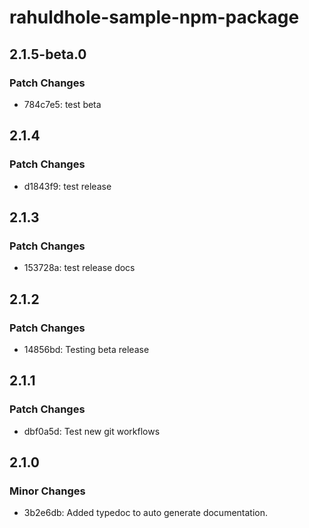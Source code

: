 # rahuldhole-sample-npm-package

## 2.1.5-beta.0

### Patch Changes

- 784c7e5: test beta

## 2.1.4

### Patch Changes

- d1843f9: test release

## 2.1.3

### Patch Changes

- 153728a: test release docs

## 2.1.2

### Patch Changes

- 14856bd: Testing beta release

## 2.1.1

### Patch Changes

- dbf0a5d: Test new git workflows

## 2.1.0

### Minor Changes

- 3b2e6db: Added typedoc to auto generate documentation.
